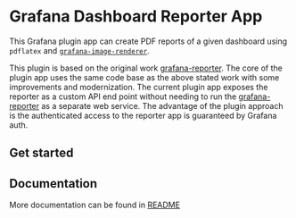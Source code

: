 # Grafana Dashboard Reporter App

This Grafana plugin app can create PDF reports of a given dashboard using `pdflatex` 
and [`grafana-image-renderer`](https://github.com/grafana/grafana-image-renderer). 

This plugin is based on the original work 
[grafana-reporter](https://github.com/IzakMarais/reporter). 
The core of the plugin app uses the same code base as the above stated work with some 
improvements and modernization. The current plugin app exposes the reporter as a 
custom API end point without needing to run the 
[grafana-reporter](https://github.com/IzakMarais/reporter) 
as a separate web service. The advantage of the plugin approach is the authenticated access 
to the reporter app is guaranteed by Grafana auth.

## Get started



## Documentation

More documentation can be found in [README](./src/README.md)

